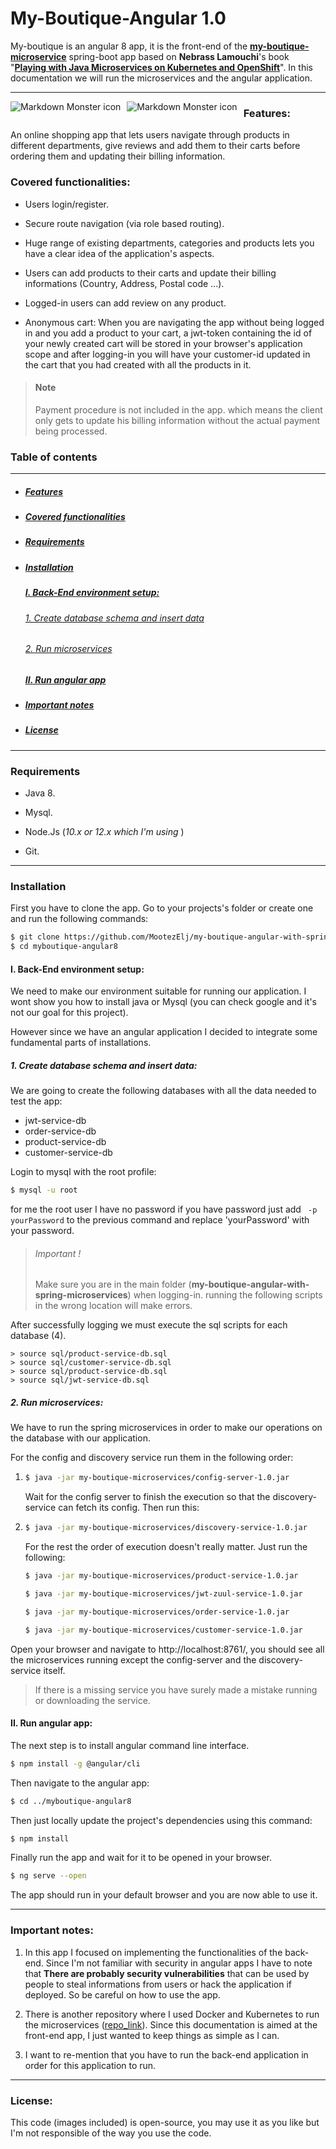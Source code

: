 # My-Boutique-Angular 1.0

My-boutique is an angular 8 app, it is the front-end of the **[my-boutique-microservice](https://github.com/MootezElj/my-boutique-microservice-back-end)** spring-boot app based on **Nebrass Lamouchi**'s book "**[Playing with Java Microservices on Kubernetes and OpenShift](https://leanpub.com/playing-with-java-microservices-on-k8s-and-ocp)**". In this documentation we will run the microservices and the angular application.

------
<img src="https://i.postimg.cc/YCxP4VVG/Home1.png"     alt="Markdown Monster icon"     style="float: left; margin-right: 10px;" />

<img src="https://i.postimg.cc/MKXZmCVB/Product-list4.png"     alt="Markdown Monster icon"     style="float: left; margin-right: 10px;" />




### <a name="features"></a> Features:

An online shopping app that lets users navigate through products in different departments, give reviews and add them to their carts before ordering them and updating their billing information.

### <a name="covered-functionalities"></a> Covered functionalities:

* Users login/register.

* Secure route navigation (via role based routing).

* Huge range of existing departments, categories and products lets you have a clear idea of the application's aspects.

* Users can add products to their carts and update their billing informations (Country, Address, Postal code ...).

* Logged-in users can add review on any product.

* Anonymous cart: When you are navigating the app without being logged in and you add a product to your cart, a jwt-token containing the id of your newly created cart will be stored in your browser's application scope and after logging-in you will have your customer-id updated in the cart that you had created with all the products in it.

  

> #### Note
>
> Payment procedure is not included in the app. which means the client only gets to update his billing information without the actual payment being processed.



### Table of contents

------

* ##### [Features](#features)

* ##### [Covered functionalities](#covered-functionalities)

* ##### [Requirements](#requirements)

* ##### [Installation](#installation)

  ##### [I. Back-End environment setup:](#back-end-environment-setup)

  ###### 			[1. Create database schema and insert data](#db-setup)

  ###### 			[2. Run microservices](#run-ms)

  ##### [II. Run angular app](#run-angular) 

* ##### [Important notes](#important)

* ##### [License](#license)

------



### <a name="requirements"></a>Requirements

* Java 8.

* Mysql.

* Node.Js (*10.x or 12.x which I'm using* )

* Git.

  

------

### <a name="installation"></a> Installation

First you have to clone the app. Go to your projects's folder or create one and run the following commands:

``` bash
$ git clone https://github.com/MootezElj/my-boutique-angular-with-spring-microservices.git
$ cd myboutique-angular8
```

#### <a name="back-end-environment-setup"></a> I. Back-End environment setup:

We need to make our environment suitable for running our application. I wont show you how to install java or Mysql (you can check google and it's not our goal for this project).

However since we have an angular application I decided to integrate some fundamental parts of installations.

##### <a name="db-setup"></a> 1. Create database schema and insert data:

We are going to create the following databases with all the data needed to test the app:

* jwt-service-db
* order-service-db
* product-service-db
* customer-service-db

Login to mysql with the root profile:

```bash
$ mysql -u root
```

for me the root  user I have no password if you have password just add ``` -p yourPassword``` to the previous command and replace 'yourPassword' with your password.



> ###### Important ! 
>
> Make sure you are in the main folder (**my-boutique-angular-with-spring-microservices**) when logging-in. running the following scripts in the wrong location will make errors. 



After successfully logging we must execute the sql scripts for each database (4).

```mysql
> source sql/product-service-db.sql
> source sql/customer-service-db.sql
> source sql/product-service-db.sql
> source sql/jwt-service-db.sql
```



##### <a name="run-ms"></a>2. Run microservices:

We have to run the spring microservices in order to make our operations on the database with our application.

For the config and discovery service run them in the following order:

1. ``` bash
   $ java -jar my-boutique-microservices/config-server-1.0.jar
   ```

   Wait for the config server to finish the execution so that the discovery-service can fetch its config. Then run this:

2. ``` bash
   $ java -jar my-boutique-microservices/discovery-service-1.0.jar
   ```

   For the rest the order of execution doesn't really matter. Just run the following:

   ``` bash
   $ java -jar my-boutique-microservices/product-service-1.0.jar
   ```

   ``` bash
   $ java -jar my-boutique-microservices/jwt-zuul-service-1.0.jar
   ```

   ```bash
   $ java -jar my-boutique-microservices/order-service-1.0.jar
   ```

   ``` bash
   $ java -jar my-boutique-microservices/customer-service-1.0.jar
   ```


Open your browser and navigate to http://localhost:8761/, you should see all the microservices running except the config-server and the discovery-service itself.

> If there is a missing service you have surely made a mistake running or downloading the service.

#### <a name="run-angular"></a>II. Run angular app:

The next step is to install angular command line interface.

``` bash
$ npm install -g @angular/cli 
```

Then navigate to the angular app:

```  bash
$ cd ../myboutique-angular8
```

Then just locally update the project's dependencies using this command:

``` bash
$ npm install
```

Finally run the app and wait for it to be opened in your browser.

``` bash
$ ng serve --open
```

The app should run in your default browser and you are now able to use it.



------

### <a name="important"></a>Important notes:

1. In this app I focused on implementing the functionalities of the back-end. Since I'm not familiar with security in angular apps I have to note that **There are probably security vulnerabilities** that can be used by people to steal informations from users or hack the application if deployed. So be careful on how to use the app.

2. There is another repository where I used Docker and Kubernetes to run the microservices ([repo_link]()). Since this documentation is aimed at the front-end app, I just wanted to keep things as simple as I can.

3. I want to re-mention that you have to run the back-end application in order for this application to run.

   

------

### <a name="license"></a>License:

This code (images included) is open-source, you may use it as you like but I'm not responsible of the way you use the code.